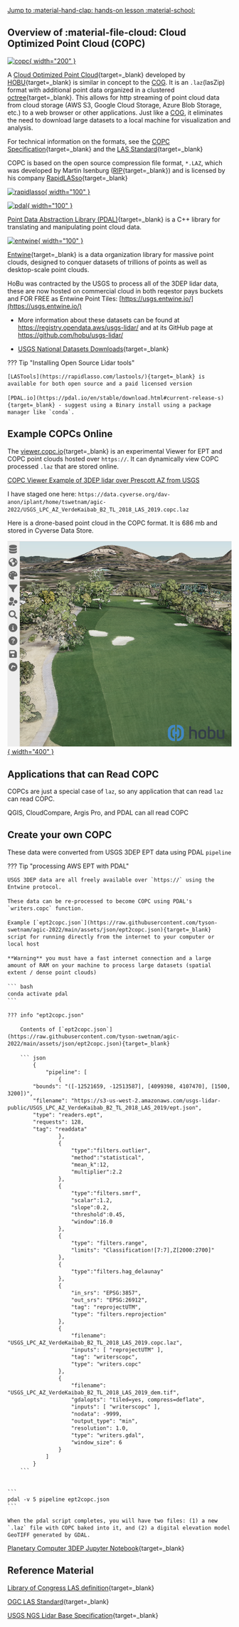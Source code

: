 [Jump to :material-hand-clap: hands-on lesson :material-school: ](#hands-on)

## Overview of :material-file-cloud: Cloud Optimized Point Cloud (COPC)

<a href="https://copc.io" style="float:center" target="blank" rel="copc">![copc](https://copc.io/COPC_IO-Logo-2color.png){ width="200" } </a> 

A [Cloud Optimized Point Cloud](https://copc.io/){target=_blank} developed by [HOBU](https://hobu.co/){target=_blank} is similar in concept to the [COG](cog.md). It is an `.laz`(lasZip) format with additional point data organized in a clustered [octree](https://en.wikipedia.org/wiki/Octree){target=_blank}. This allows for http streaming of point cloud data from cloud storage (AWS S3, Google Cloud Storage, Azure Blob Storage, etc.) to a web browser or other applications. Just like a [COG](cog.md), it eliminates the need to download large datasets to a local machine for visualization and analysis. 

For technical information on the formats, see the [COPC Specification](https://copc.io/copc-specification-1.0.pdf){target=_blank} and the [LAS Standard](https://www.asprs.org/a/society/committees/standards/LAS_1_4_r13.pdf){target=_blank}


COPC is based on the open source compression file format, `*.LAZ`, which was developed by Martin Isenburg ([RIP](https://lidarmag.com/2021/10/30/in-memoriam-martin-isenburg-1972-2021/){target=_blank}) and is licensed by his company [RapidLASso](https://rapidlasso.de/){target=_blank} 

<a href="https://rapidlasso.de/" target="blank" rel="rapidlasso">![rapidlasso](https://rapidlasso.de/wp-content/uploads/rapidlasso_square_256x2561.png){ width="100" } </a>



<a href="https://pdal.io" target="blank" rel="pdal">![pdal](https://pdal.io/_images/pdal_logo.png){ width="100" } </a>

[Point Data Abstraction Library (PDAL)](https://pdal.io){target=_blank} is a C++ library for translating and manipulating point cloud data.

<a href="https://entwine.io" target="blank" rel="entwine">![entwine](https://entwine.io/_images/entwine_logo_2-color.png){ width="100" } </a>

[Entwine](https://entwine.io){target=_blank} is a data organization library for massive point clouds, designed to conquer datasets of trillions of points as well as desktop-scale point clouds.

HoBu was contracted by the USGS to process all of the 3DEP lidar data, these are now hosted on commercial cloud in both reqestor pays buckets and FOR FREE as Entwine Point Tiles: [https://usgs.entwine.io/](https://usgs.entwine.io/)

* More information about these datasets can be found at https://registry.opendata.aws/usgs-lidar/ and at its GitHub page at https://github.com/hobu/usgs-lidar/

* [USGS National Datasets Downloads](https://www.usgs.gov/faqs/can-national-map-data-be-downloaded-direct-links){target=_blank}


??? Tip "Installing Open Source Lidar tools"

    [LASTools](https://rapidlasso.com/lastools/){target=_blank} is available for both open source and a paid licensed version

    [PDAL.io](https://pdal.io/en/stable/download.html#current-release-s){target=_blank} - suggest using a Binary install using a package manager like `conda`.

## Example COPCs Online


The [viewer.copc.io](https://viewer.copc.io/){target=_blank} is an experimental Viewer for EPT and COPC point clouds hosted over `https://`. It can dynamically view COPC processed `.laz` that are stored online.  

[COPC Viewer Example of 3DEP lidar over Prescott AZ from USGS](https://viewer.copc.io/?copc=https://data.cyverse.org/dav-anon/iplant/home/tswetnam/agic-2022/USGS_LPC_AZ_VerdeKaibab_B2_TL_2018_LAS_2019.copc.laz)

I have staged one here: `https://data.cyverse.org/dav-anon/iplant/home/tswetnam/agic-2022/USGS_LPC_AZ_VerdeKaibab_B2_TL_2018_LAS_2019.copc.laz` 


Here is a drone-based point cloud in the COPC format. It is 686 mb and stored in Cyverse Data Store.


<a href="https://viewer.copc.io?state=ee15e0b9ae036865eaada9f398c2d27de94c2cde71bd92cf117156296bf46ab0" style="float:center" target="blank" rel="copc">![copc](images/copc1.png){ width="400" } </a> 




## Applications that can Read COPC
COPCs are just a special case of `laz`, so any application that can read `laz` can read COPC.

QGIS, CloudCompare, Argis Pro, and PDAL can all read COPC

## Create your own COPC

These data were converted from USGS 3DEP EPT data using PDAL `pipeline` 

??? Tip "processing AWS EPT with PDAL"

    USGS 3DEP data are all freely available over `https://` using the Entwine protocol. 

    These data can be re-processed to become COPC using PDAL's `writers.copc` function.

    Example [`ept2copc.json`](https://raw.githubusercontent.com/tyson-swetnam/agic-2022/main/assets/json/ept2copc.json){target=_blank} script for running directly from the internet to your computer or local host

    **Warning** you must have a fast internet connection and a large amount of RAM on your machine to process large datasets (spatial extent / dense point clouds)

    ``` bash
    conda activate pdal
    ```

    ??? info "ept2copc.json"

        Contents of [`ept2copc.json`](https://raw.githubusercontent.com/tyson-swetnam/agic-2022/main/assets/json/ept2copc.json){target=_blank} 

        ``` json
            {
                "pipeline": [
                    {
            "bounds": "([-12521659, -12513587], [4099398, 4107470], [1500, 3200])",
            "filename": "https://s3-us-west-2.amazonaws.com/usgs-lidar-public/USGS_LPC_AZ_VerdeKaibab_B2_TL_2018_LAS_2019/ept.json",
            "type": "readers.ept",
            "requests": 128,
            "tag": "readdata"
                    },
                    {
                        "type":"filters.outlier",
                        "method":"statistical",
                        "mean_k":12,
                        "multiplier":2.2
                    },
                    {
                        "type":"filters.smrf",
                        "scalar":1.2,
                        "slope":0.2,
                        "threshold":0.45,
                        "window":16.0
                    },
                    {
                        "type": "filters.range",
                        "limits": "Classification![7:7],Z[2000:2700]"
                    },
                    {
                        "type":"filters.hag_delaunay"
                    },
                    {
                        "in_srs": "EPSG:3857",
                        "out_srs": "EPSG:26912",
                        "tag": "reprojectUTM",
                        "type": "filters.reprojection"
                    },
                    {
                        "filename": "USGS_LPC_AZ_VerdeKaibab_B2_TL_2018_LAS_2019.copc.laz",
                        "inputs": [ "reprojectUTM" ],
                        "tag": "writerscopc",
                        "type": "writers.copc"
                    },
                    {
                        "filename": "USGS_LPC_AZ_VerdeKaibab_B2_TL_2018_LAS_2019_dem.tif",
                        "gdalopts": "tiled=yes, compress=deflate",
                        "inputs": [ "writerscopc" ],
                        "nodata": -9999,
                        "output_type": "min",
                        "resolution": 1.0,
                        "type": "writers.gdal",
                        "window_size": 6
                    }
                ]
            }
        ```


    ```
    pdal -v 5 pipeline ept2copc.json
    ```

    When the pdal script completes, you will have two files: (1) a new `.laz` file with COPC baked into it, and (2) a digital elevation model GeoTIFF generated by GDAL.


[Planetary Computer 3DEP Jupyter Notebook](https://github.com/microsoft/PlanetaryComputerExamples/blob/main/datasets/3dep-lidar/3dep-lidar-copc-example.ipynb){target=_blank}

## Reference Material

[Library of Congress LAS definition](https://www.loc.gov/preservation/digital/formats/fdd/fdd000418.shtml){target=_blank}

[OGC LAS Standard](https://www.ogc.org/standards/LAS){target=_blank}

[USGS NGS Lidar Base Specification](https://www.usgs.gov/ngp-standards-and-specifications/lidar-base-specification-online){target=_blank}
